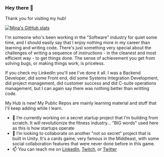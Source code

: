 ### Hey there 👋
Thank you for visiting my hub!

[![Mina's GitHub stats](https://github-readme-stats.vercel.app/api?username=minashawky)](https://github.com/anuraghazra/github-readme-stats)


I'm someone who's been working in the "Software" industry for quiet some time, and I should easily say that I enjoy nothing more in my career than learning and writing code. There's just something very special about the challenges of writing a sequence of instructions - in the cleanest and most efficient way - to get things done. The sense of achievement you get from solving bugs, or making things work, is priceless.

If you check my LinkedIn you'll see I've done it all. I was a Backend Developer, did some Front end, did some Systems Integration Development, did project management, did customer success and did C-suite operations management, but I can again say there was nothing better than writting code.

My Hub is new! My Public Repos are mainly learning material and stuff that I'll keep adding while I learn.

- 🔭 I’m currently working on a secret startup project that I'm building from scratch. It will revolutionize the fitness industry... "BIG words" used here as this is how startups operate
- 👯 I’m looking to collaborate on another "not so secret" project that is built in Unity. It's a cards game, very famous in the Middleast, with some social collaboration features that were never done before in this game.
- 📫 You can reach me on [LinkedIn](https://www.linkedin.com/in/minashawky/), [Twitch](https://www.twitch.tv/gameranddad), or [Twitter](https://twitter.com/minashawky)


<!--
**minashawky/minashawky** is a ✨ _special_ ✨ repository because its `README.md` (this file) appears on your GitHub profile.

Here are some ideas to get you started:

- 🔭 I’m currently working on ...
- 🌱 I’m currently learning ...
- 👯 I’m looking to collaborate on ...
- 🤔 I’m looking for help with ...
- 💬 Ask me about ...
- 📫 How to reach me: ...
- 😄 Pronouns: ...
- ⚡ Fun fact: ...
-->
